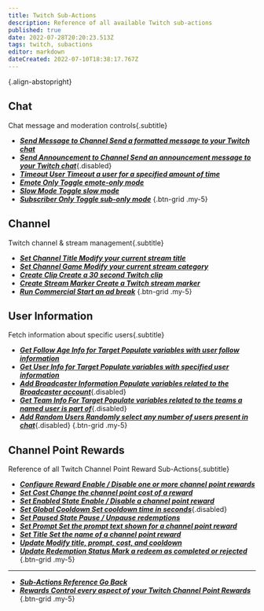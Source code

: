 ```yaml
---
title: Twitch Sub-Actions
description: Reference of all available Twitch sub-actions
published: true
date: 2022-07-28T20:20:23.513Z
tags: twitch, subactions
editor: markdown
dateCreated: 2022-07-10T18:38:17.767Z
---
```


<i class="mdi mdi-twitch text--twitch"></i>{.align-abstopright}

## Chat
Chat message and moderation controls{.subtitle}

- [<i class="mdi mdi-comment text--twitch"></i>***Send Message to Channel ***Send a formatted message to your Twitch chat******](/en/Sub-Actions/Twitch/Send-Message-To-Channel)
- [<i class="mdi mdi-comment text--twitch"></i>***Send Announcement to Channel ***Send an announcement message to your Twitch chat******](/en/Sub-Actions/Twitch/Announcement ""){.disabled}
- [<i class="mdi mdi-account-tie-voice-off text--twitch"></i>***Timeout User ***Timeout a user for a specified amount of time******](/en/Sub-Actions/Twitch/Timeout-User)
- [<i class="mdi mdi-emoticon text--twitch"></i>***Emote Only ***Toggle emote-only mode******](/en/Sub-Actions/Twitch/Emote-Only)
- [<i class="mdi mdi-speedometer-slow text--twitch"></i>***Slow Mode ***Toggle slow mode******](/en/Sub-Actions/Twitch/Slow-Mode)
- [<i class="mdi mdi-account-lock text--twitch"></i>***Subscriber Only ***Toggle sub-only mode******](/en/Sub-Actions/Twitch/Subscriber-Only)
{.btn-grid .my-5}


## Channel
Twitch channel & stream management{.subtitle}

- [<i class="mdi mdi-format-title text--twitch"></i>***Set Channel Title ***Modify your current stream title******](/en/Sub-Actions/Twitch/Set-Title)
- [<i class="mdi mdi-gamepad text--twitch"></i>***Set Channel Game ***Modify your current stream category******](/en/Sub-Actions/Twitch/Set-Channel-Game)
- [<i class="mdi mdi-clipboard-play text--twitch"></i> ***Create Clip ***Create a 30 second Twitch clip******](/en/Sub-Actions/Twitch/Create-Clip)
- [<i class="mdi mdi-bookmark text--twitch"></i>***Create Stream Marker ***Create a Twitch stream marker******](/en/Sub-Actions/Twitch/Create-Stream-Marker)
- [<i class="mdi mdi-television-classic text--twitch"></i>***Run Commercial ***Start an ad break******](/en/Sub-Actions/Twitch/Run-Commercial)
{.btn-grid .my-5}


## User Information
Fetch information about specific users{.subtitle}

- [<i class="mdi mdi-account-heart text--twitch"></i>***Get Follow Age Info for Target ***Populate variables with user follow information******](/en/Sub-Actions/Twitch/Get-Follow-Age)
- [<i class="mdi mdi-account text--twitch"></i>***Get User Info for Target ***Populate variables with specified user information******](/en/Sub-Actions/Twitch/Get-User-Info-for-Target)
- [<i class="mdi mdi-account text--twitch"></i>***Add Broadcaster Information ***Populate variables related to the Broadcaster account******](/en/Sub-Actions/Twitch/Add-Broadcaster-Information ""){.disabled}
- [<i class="mdi mdi-account text--twitch"></i>***Get Team Info For Target ***Populate variables related to the teams a named user is part of******](/en/Sub-Actions/Twitch/Get-Team-Info-For-Target ""){.disabled}
- [<i class="mdi mdi-account text--twitch"></i>***Add Random Users ***Randomly select any number of users present in chat******](/en/Sub-Actions/Twitch/Add-Random-Users ""){.disabled}
{.btn-grid .my-5}

## Channel Point Rewards
Reference of all Twitch Channel Point Reward Sub-Actions{.subtitle}
 * [<i class="mdi mdi-cog text--twitch"></i> ***Configure Reward ***Enable / Disable one or more channel point rewards******](/Sub-Actions/Rewards/Configure-Reward)
 * [<i class="mdi mdi-more text--twitch"></i>***Set Cost ***Change the channel point cost of a reward******](/Sub-Actions/Rewards/Set-Cost)
 * [<i class="mdi mdi-toggle-switch text--twitch"></i>***Set Enabled State ***Enable / Disable a channel point reward******](/Sub-Actions/Rewards/Set-Enabled-State)
 * [<i class="mdi mdi-timelapse text--twitch"></i>***Set Global Cooldown ***Set cooldown time in seconds******](/Sub-Actions/Rewards/Set-Global-Cooldown ""){.disabled}
 * [<i class="mdi mdi-pause text--twitch"></i>***Set Paused State ***Pause / Unpause redemptions******](/Sub-Actions/Rewards/Set-Paused-State)
 * [<i class="mdi mdi-text-box text--twitch"></i>***Set Prompt ***Set the prompt text shown for a channel point reward******](/Sub-Actions/Rewards/Set-Prompt)
 * [<i class="mdi mdi-format-title text--twitch"></i>***Set Title ***Set the name of a channel point reward******](/Sub-Actions/Rewards/Set-Title)
 * [<i class="mdi mdi-upload text--twitch"></i>***Update ***Modify title, prompt, cost, and cooldown******](/Sub-Actions/Rewards/Update)
 * [<i class="mdi mdi-list-status text--twitch"></i>***Update Redemption Status ***Mark a redeem as completed or rejected******](/Sub-Actions/Rewards/Update-Redemption-Status)
{.btn-grid .my-5}
---

- [<i class="mdi mdi-chevron-left"></i>***Sub-Actions Reference ***Go Back******](/en/Sub-Actions)
- [<i class="mdi mdi-twitch text--twitch"></i>***Rewards ***Control every aspect of your Twitch Channel Point Rewards******](/en/Sub-Actions/Rewards)
{.btn-grid .my-5}